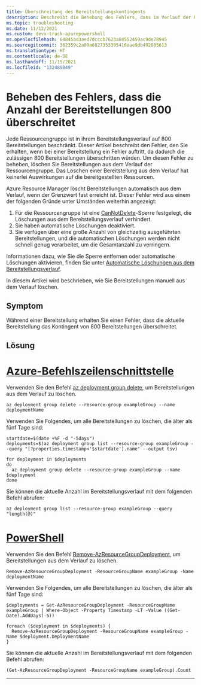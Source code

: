 ```yaml
---
title: Überschreitung des Bereitstellungskontingents
description: Beschreibt die Behebung des Fehlers, dass im Verlauf der Ressourcengruppe mehr als 800 Bereitstellungen vorkommen.
ms.topic: troubleshooting
ms.date: 11/12/2021
ms.custom: devx-track-azurepowershell
ms.openlocfilehash: 64845ad3aed7dcccb7623a84552459ac9de78945
ms.sourcegitcommit: 362359c2a00a6827353395416aae9db492005613
ms.translationtype: HT
ms.contentlocale: de-DE
ms.lasthandoff: 11/15/2021
ms.locfileid: "132489849"
---
```

# <a name="resolve-error-when-deployment-count-exceeds-800"></a>Beheben des Fehlers, dass die Anzahl der Bereitstellungen 800 überschreitet

Jede Ressourcengruppe ist in ihrem Bereitstellungsverlauf auf 800 Bereitstellungen beschränkt. Dieser Artikel beschreibt den Fehler, den Sie erhalten, wenn bei einer Bereitstellung ein Fehler auftritt, da dadurch die zulässigen 800 Bereitstellungen überschritten würden. Um diesen Fehler zu beheben, löschen Sie Bereitstellungen aus dem Verlauf der Ressourcengruppe. Das Löschen einer Bereitstellung aus dem Verlauf hat keinerlei Auswirkungen auf die bereitgestellten Ressourcen.

Azure Resource Manager löscht Bereitstellungen automatisch aus dem Verlauf, wenn der Grenzwert fast erreicht ist. Dieser Fehler wird aus einem der folgenden Gründe unter Umständen weiterhin angezeigt:

1. Für die Ressourcengruppe ist eine [CanNotDelete](../management/lock-resources.md)-Sperre festgelegt, die Löschungen aus dem Bereitstellungsverlauf verhindert.
1. Sie haben automatische Löschungen deaktiviert.
1. Sie verfügen über eine große Anzahl von gleichzeitig ausgeführten Bereitstellungen, und die automatischen Löschungen werden nicht schnell genug verarbeitet, um die Gesamtanzahl zu verringern.

Informationen dazu, wie Sie die Sperre entfernen oder automatische Löschungen aktivieren, finden Sie unter [Automatische Löschungen aus dem Bereitstellungsverlauf](../templates/deployment-history-deletions.md).

In diesem Artikel wird beschrieben, wie Sie Bereitstellungen manuell aus dem Verlauf löschen.

## <a name="symptom"></a>Symptom

Während einer Bereitstellung erhalten Sie einen Fehler, dass die aktuelle Bereitstellung das Kontingent von 800 Bereitstellungen überschreitet.

## <a name="solution"></a>Lösung

# <a name="azure-cli"></a>[Azure-Befehlszeilenschnittstelle](#tab/azure-cli)

Verwenden Sie den Befehl [az deployment group delete](/cli/azure/deployment/group#az_deployment_group_delete), um Bereitstellungen aus dem Verlauf zu löschen.

```azurecli-interactive
az deployment group delete --resource-group exampleGroup --name deploymentName
```

Verwenden Sie Folgendes, um alle Bereitstellungen zu löschen, die älter als fünf Tage sind:

```azurecli-interactive
startdate=$(date +%F -d "-5days")
deployments=$(az deployment group list --resource-group exampleGroup --query "[?properties.timestamp<'$startdate'].name" --output tsv)

for deployment in $deployments
do
  az deployment group delete --resource-group exampleGroup --name $deployment
done
```

Sie können die aktuelle Anzahl im Bereitstellungsverlauf mit dem folgenden Befehl abrufen:

```azurecli-interactive
az deployment group list --resource-group exampleGroup --query "length(@)"
```

# <a name="powershell"></a>[PowerShell](#tab/azure-powershell)

Verwenden Sie den Befehl [Remove-AzResourceGroupDeployment](/powershell/module/az.resources/remove-azresourcegroupdeployment), um Bereitstellungen aus dem Verlauf zu löschen.

```azurepowershell-interactive
Remove-AzResourceGroupDeployment -ResourceGroupName exampleGroup -Name deploymentName
```

Verwenden Sie Folgendes, um alle Bereitstellungen zu löschen, die älter als fünf Tage sind:

```azurepowershell-interactive
$deployments = Get-AzResourceGroupDeployment -ResourceGroupName exampleGroup | Where-Object -Property Timestamp -LT -Value ((Get-Date).AddDays(-5))

foreach ($deployment in $deployments) {
  Remove-AzResourceGroupDeployment -ResourceGroupName exampleGroup -Name $deployment.DeploymentName
}
```

Sie können die aktuelle Anzahl im Bereitstellungsverlauf mit dem folgenden Befehl abrufen:

```azurepowershell-interactive
(Get-AzResourceGroupDeployment -ResourceGroupName exampleGroup).Count
```

---
